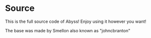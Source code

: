 # Source
This is the full source code of Abyss!
Enjoy using it however you want!

The base was made by Smellon also known as "johncbranton"
